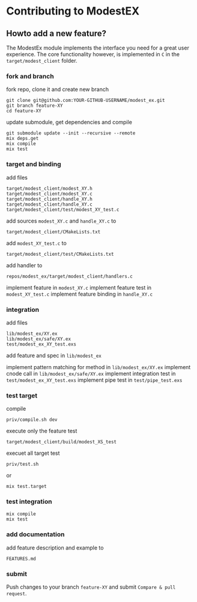 # Contributing to ModestEX

<!--
#### Table Of Contents

[Howto add a new feature?](#howto-add-a-new-feature)
-->

## Howto add a new feature?

The ModestEx module implements the interface you need for a great user experience. The core functionality however, is implemented in `C` in the `target/modest_client` folder.

### fork and branch

fork repo, clone it and create new branch

	git clone git@github.com:YOUR-GITHUB-USERNAME/modest_ex.git
	git branch feature-XY
	cd feature-XY

update submodule, get dependencies and compile

	git submodule update --init --recursive --remote
	mix deps.get
	mix compile
	mix test

### target and binding

add files

	target/modest_client/modest_XY.h
	target/modest_client/modest_XY.c
	target/modest_client/handle_XY.h
	target/modest_client/handle_XY.c
	target/modest_client/test/modest_XY_test.c

add sources `modest_XY.c` and `handle_XY.c` to

	target/modest_client/CMakeLists.txt

add `modest_XY_test.c` to

	target/modest_client/test/CMakeLists.txt

add handler to

	repos/modest_ex/target/modest_client/handlers.c

implement feature in `modest_XY.c`
implement feature test in `modest_XY_test.c`
implement feature binding in `handle_XY.c`

### integration

add files

	lib/modest_ex/XY.ex
	lib/modest_ex/safe/XY.ex
	test/modest_ex_XY_test.exs

add feature and spec in `lib/modest_ex`

implement pattern matching for method in `lib/modest_ex/XY.ex`
implement cnode call in `lib/modest_ex/safe/XY.ex`
implement integration test in `test/modest_ex_XY_test.exs`
implement pipe test in `test/pipe_test.exs`

### test target

compile

	priv/compile.sh dev

execute only the feature test

	target/modest_client/build/modest_XS_test

execuet all target test

	priv/test.sh

or

	mix test.target

### test integration

	mix compile
	mix test

### add documentation

add feature description and example to

	FEATURES.md

### submit

Push changes to your branch `feature-XY` and submit `Compare & pull request`.